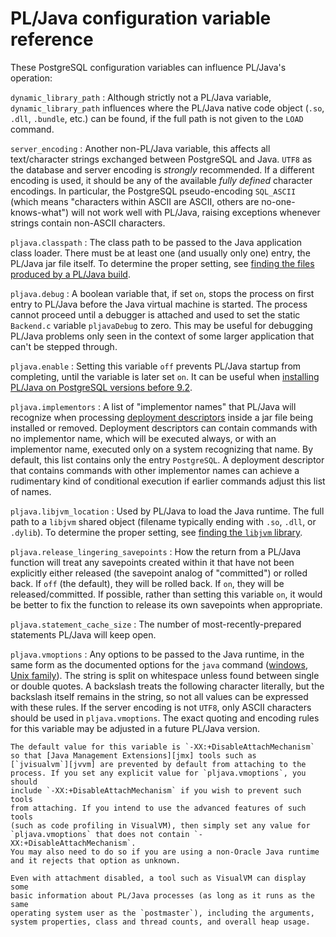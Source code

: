 # PL/Java configuration variable reference

These PostgreSQL configuration variables can influence PL/Java's operation:

`dynamic_library_path`
: Although strictly not a PL/Java variable, `dynamic_library_path` influences
    where the PL/Java native code object (`.so`, `.dll`, `.bundle`, etc.) can
    be found, if the full path is not given to the `LOAD` command.

`server_encoding`
: Another non-PL/Java variable, this affects all text/character strings
    exchanged between PostgreSQL and Java. `UTF8` as the database and server
    encoding is _strongly_ recommended. If a different encoding is used, it
    should be any of the available _fully defined_ character encodings. In
    particular, the PostgreSQL pseudo-encoding `SQL_ASCII` (which means
    "characters within ASCII are ASCII, others are no-one-knows-what") will
    not work well with PL/Java, raising exceptions whenever strings contain
    non-ASCII characters.

`pljava.classpath`
: The class path to be passed to the Java application class loader. There
    must be at least one (and usually only one) entry, the PL/Java jar file
    itself. To determine the proper setting, see
    [finding the files produced by a PL/Java build](../install/locate.html).

`pljava.debug`
: A boolean variable that, if set `on`, stops the process on first entry to
    PL/Java before the Java virtual machine is started. The process cannot
    proceed until a debugger is attached and used to set the static
    `Backend.c` variable `pljavaDebug` to zero. This may be useful for debugging
    PL/Java problems only seen in the context of some larger application
    that can't be stepped through.

`pljava.enable`
: Setting this variable `off` prevents PL/Java startup from completing, until
    the variable is later set `on`. It can be useful when
    [installing PL/Java on PostgreSQL versions before 9.2][pre92].

`pljava.implementors`
: A list of "implementor names" that PL/Java will recognize when processing
    [deployment descriptors][depdesc] inside a jar file being installed or
    removed. Deployment descriptors can contain commands with no implementor
    name, which will be executed always, or with an implementor name, executed
    only on a system recognizing that name. By default, this list contains only
    the entry `PostgreSQL`. A deployment descriptor that contains commands with
    other implementor names can achieve a rudimentary kind of conditional
    execution if earlier commands adjust this list of names.

`pljava.libjvm_location`
: Used by PL/Java to load the Java runtime. The full path to a `libjvm` shared
    object (filename typically ending with `.so`, `.dll`, or `.dylib`).
    To determine the proper setting, see [finding the `libjvm` library][fljvm].

`pljava.release_lingering_savepoints`
: How the return from a PL/Java function will treat any savepoints created
    within it that have not been explicitly either released (the savepoint
    analog of "committed") or rolled back.
    If `off` (the default), they will be rolled back. If `on`, they will be
    released/committed. If possible, rather than setting this variable `on`,
    it would be better to fix the function to release its own savepoints when
    appropriate.

`pljava.statement_cache_size`
: The number of most-recently-prepared statements PL/Java will keep open.

`pljava.vmoptions`
: Any options to be passed to the Java runtime, in the same form as the
    documented options for the `java` command ([windows][jow],
    [Unix family][jou]). The string is split on whitespace unless found
    between single or double quotes. A backslash treats the following
    character literally, but the backslash itself remains in the string,
    so not all values can be expressed with these rules. If the server
    encoding is not `UTF8`, only ASCII characters should be used in
    `pljava.vmoptions`. The exact quoting and encoding rules for this variable
    may be adjusted in a future PL/Java version.

    The default value for this variable is `-XX:+DisableAttachMechanism`
    so that [Java Management Extensions][jmx] tools such as
    [`jvisualvm`][jvvm] are prevented by default from attaching to the
    process. If you set any explicit value for `pljava.vmoptions`, you should
    include `-XX:+DisableAttachMechanism` if you wish to prevent such tools
    from attaching. If you intend to use the advanced features of such tools
    (such as code profiling in VisualVM), then simply set any value for
    `pljava.vmoptions` that does not contain `-XX:+DisableAttachMechanism`.
    You may also need to do so if you are using a non-Oracle Java runtime
    and it rejects that option as unknown.

    Even with attachment disabled, a tool such as VisualVM can display some
    basic information about PL/Java processes (as long as it runs as the same
    operating system user as the `postmaster`), including the arguments,
    system properties, class and thread counts, and overall heap usage.

[pre92]: ../install/prepg92.html
[depdesc]: https://github.com/tada/pljava/wiki/Sql-deployment-descriptor
[fljvm]: ../install/locatejvm.html
[jmx]: http://www.oracle.com/technetwork/articles/java/javamanagement-140525.html
[jvvm]: http://docs.oracle.com/javase/8/docs/technotes/guides/visualvm/
[jow]: https://docs.oracle.com/javase/8/docs/technotes/tools/windows/java.html
[jou]: https://docs.oracle.com/javase/8/docs/technotes/tools/unix/java.html
